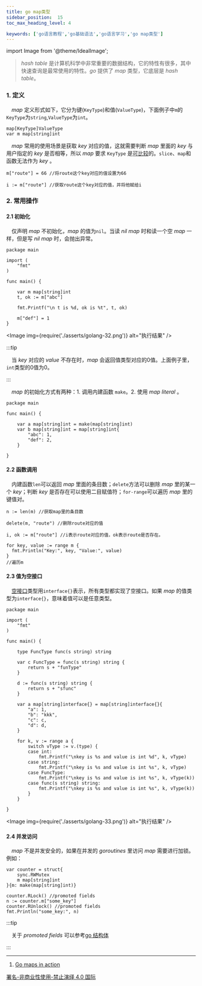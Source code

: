 ```yaml
---
title: go map类型
sidebar_position:  15
toc_max_heading_level: 4

keywords: ['go语言教程','go基础语法','go语言学习','go map类型']
---
```


import Image from '@theme/IdealImage';

>  _hash table_ 是计算机科学中非常重要的数据结构，它的特性有很多，其中快速查询是最常使用的特性。_go_ 提供了 _map_ 类型，它底层是 _hash table_。

### 1. 定义

 _map_ 定义形式如下，它分为键(`KeyType`)和值(`ValueType`)，下面例子中`m`的`KeyType`为`string`,`ValueType`为`int`。

    map[KeyType]ValueType
    var m map[string]int

 _map_ 常用的使用场景是获取 _key_ 对应的值，这就需要判断 _map_ 里面的 _key_ 与用户指定的 _key_ 是否相等，所以 _map_ 要求 `KeyType` 是[可比较](./go-bool)的。`slice`、`map`和函数无法作为 _key_ 。

    m["route"] = 66 //将route这个key对应的值设置为66

    i := m["route"] //获取route这个key对应的值，并将他赋给i

### 2. 常用操作

#### 2.1 初始化

 仅声明 _map_ 不初始化，_map_ 的值为`nil`。当读 _nil map_ 时和读一个空 _map_ 一样，但是写 _nil map_ 时，会抛出异常。

    package main

    import (
    	"fmt"
    )

    func main() {

    	var m map[string]int
    	t, ok := m["abc"]

    	fmt.Printf("\n t is %d, ok is %t", t, ok)

    	m["def"] = 1
    }

<Image img={require('./asserts/golang-32.png')} alt="执行结果" /><br />

:::tip

 当 _key_ 对应的 _value_ 不存在时，_map_ 会返回值类型对应的0值。上面例子里，`int`类型的0值为0。

:::

 _map_ 的初始化方式有两种：1. 调用内建函数 `make`。2. 使用 _map literal_ 。

    package main

    func main() {

    	var a map[string]int = make(map[string]int)
    	var b map[string]int = map[string]int{
    		"abc": 1,
    		"def": 2,
    	}

    }

#### 2.2 函数调用

 内建函数`len`可以返回 _map_ 里面的条目数；`delete`方法可以删除 _map_ 里的某一个 _key_；判断 _key_ 是否存在可以使用二目赋值符；`for-range`可以遍历 _map_ 里的键值对。

    n := len(m) //获取map里的条目数

    delete(m, "route") //删除route对应的值

    i, ok := m["route"] //i表示route对应的值，ok表示route是否存在。

    for key, value := range m {
      fmt.Println("Key:", key, "Value:", value)
    }
    //遍历m

#### 2.3 值为空接口

 [空接口](./go-interface)类型用`interface{}`表示，所有类型都实现了空接口。如果 _map_ 的值类型为`interface{}`，意味着值可以是任意类型。

    package main

    import (
    	"fmt"
    )

    func main() {

    	type FuncType func(s string) string

    	var c FuncType = func(s string) string {
    		return s + "funType"
    	}

    	d := func(s string) string {
    		return s + "sfunc"
    	}

    	var a map[string]interface{} = map[string]interface{}{
    		"a": 1,
    		"b": "kkk",
    		"c": c,
    		"d": d,
    	}

    	for k, v := range a {
    		switch vType := v.(type) {
    		case int:
    			fmt.Printf("\nkey is %s and value is int %d", k, vType)
    		case string:
    			fmt.Printf("\nkey is %s and value is int %s", k, vType)
    		case FuncType:
    			fmt.Printf("\nkey is %s and value is int %s", k, vType(k))
    		case func(s string) string:
    			fmt.Printf("\nkey is %s and value is int %s", k, vType(k))
    		}
    	}

    }


<Image img={require('./asserts/golang-33.png')} alt="执行结果" />


#### 2.4 并发访问

 _map_ 不是并发安全的，如果在并发的 _goroutines_ 里访问 _map_ 需要进行加锁。例如：

    var counter = struct{
        sync.RWMutex
        m map[string]int
    }{m: make(map[string]int)}

    counter.RLock() //promoted fields
    n := counter.m["some_key"]
    counter.RUnlock() //promoted fields
    fmt.Println("some_key:", n)

:::tip

 关于 _promoted fields_ 可以参考[go 结构体](./go-struct)

:::

* * *

1.  [Go maps in action](https://go.dev/blog/maps)

[署名-非商业性使用-禁止演绎 4.0 国际](https://creativecommons.org/licenses/by-nc-nd/4.0/deed.zh)
